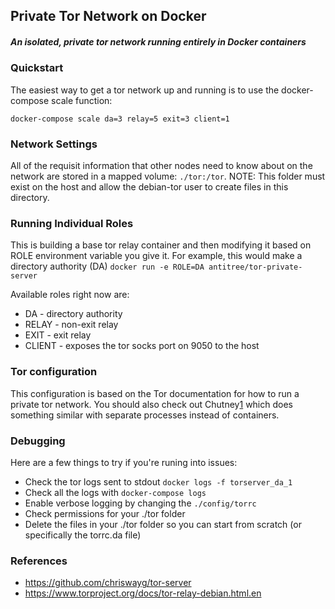 ## Private Tor Network on Docker

##### An isolated, private tor network running entirely in Docker containers

### Quickstart

The easiest way to get a tor network up and running is to use the docker-compose scale function:

`docker-compose scale da=3 relay=5 exit=3 client=1`

### Network Settings

All of the requisit information that other nodes need to know about on the network are stored in a mapped volume: `./tor:/tor`. NOTE: This folder must exist on the host and allow the debian-tor user to create files in this directory. 

### Running Individual Roles

This is building a base tor relay container and then modifying it based on ROLE environment variable you give it. For example, this would make a directory authority (DA)
`docker run -e ROLE=DA antitree/tor-private-server`

Available roles right now are:

* DA - directory authority
* RELAY - non-exit relay
* EXIT - exit relay
* CLIENT - exposes the tor socks port on 9050 to the host

### Tor configuration

This configuration is based on the Tor documentation for how to run a private tor network. You should also check out Chutney[1] which does something similar with separate processes instead of containers. 

### Debugging

Here are a few things to try if you're runing into issues:

* Check the tor logs sent to stdout `docker logs -f torserver_da_1`
* Check all the logs with `docker-compose logs`
* Enable verbose logging by changing the `./config/torrc` 
* Check permissions for your ./tor folder
* Delete the files in your ./tor folder so you can start from scratch (or specifically the torrc.da file)

### References

- https://github.com/chriswayg/tor-server
- https://www.torproject.org/docs/tor-relay-debian.html.en

[1]: https://gitweb.torproject.org/chutney.git/


